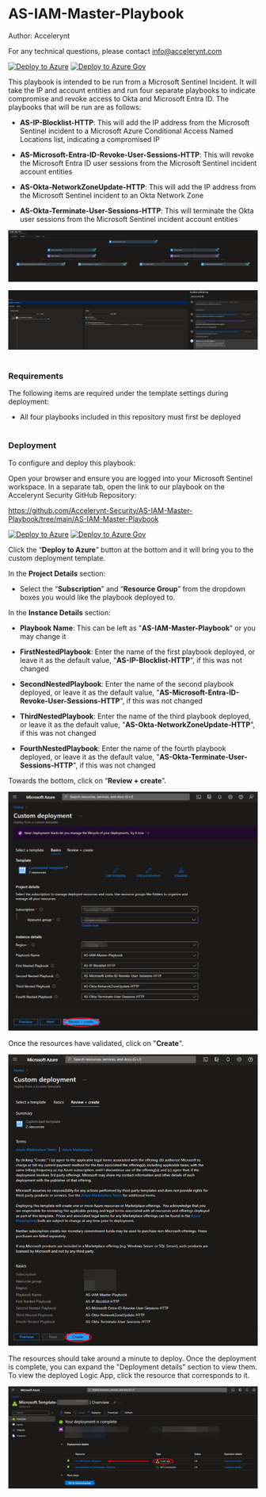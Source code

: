 # AS-IAM-Master-Playbook

Author: Accelerynt

For any technical questions, please contact info@accelerynt.com  

[![Deploy to Azure](https://aka.ms/deploytoazurebutton)](https://portal.azure.com/#create/Microsoft.Template/uri/https%3A%2F%2Fraw.githubusercontent.com%2FAzure%2FAzure-Sentinel%2Fmaster%2FPlaybooks%2FAS-IAM-Master-Playbook%2Fazuredeploy.json)
[![Deploy to Azure Gov](https://aka.ms/deploytoazuregovbutton)](https://portal.azure.us/#create/Microsoft.Template/uri/https%3A%2F%2Fraw.githubusercontent.com%2FAzure%2FAzure-Sentinel%2Fmaster%2FPlaybooks%2FAS-IAM-Master-Playbook%2Fazuredeploy.json)       

This playbook is intended to be run from a Microsoft Sentinel Incident. It will take the IP and account entities and run four separate playbooks to indicate compromise and revoke access to Okta and Microsoft Entra ID. The playbooks that will be run are as follows:

* **AS-IP-Blocklist-HTTP**: This will add the IP address from the Microsoft Sentinel incident to a Microsoft Azure Conditional Access Named Locations list, indicating a compromised IP

* **AS-Microsoft-Entra-ID-Revoke-User-Sessions-HTTP**: This will revoke the Microsoft Entra ID user sessions from the Microsoft Sentinel incident account entities

* **AS-Okta-NetworkZoneUpdate-HTTP**: This will add the IP address from the Microsoft Sentinel incident to an Okta Network Zone

* **AS-Okta-Terminate-User-Sessions-HTTP**: This will terminate the Okta user sessions from the Microsoft Sentinel incident account entities
                                                                                                                               
![MasterPlaybook_Demo_1](Images/MasterPlaybook_Demo_1.png)

![MasterPlaybook_Demo_2](Images/MasterPlaybook_Demo_2.png)
 
                                                                                                                                     
#
### Requirements
                                                                                                                                     
The following items are required under the template settings during deployment: 

* All four playbooks included in this repository must first be deployed


#
### Deployment                                                                                                         
                                                                                                        
To configure and deploy this playbook:
 
Open your browser and ensure you are logged into your Microsoft Sentinel workspace. In a separate tab, open the link to our playbook on the Accelerynt Security GitHub Repository:

https://github.com/Accelerynt-Security/AS-IAM-Master-Playbook/tree/main/AS-IAM-Master-Playbook

[![Deploy to Azure](https://aka.ms/deploytoazurebutton)](https://portal.azure.com/#create/Microsoft.Template/uri/https%3A%2F%2Fraw.githubusercontent.com%2FAzure%2FAzure-Sentinel%2Fmaster%2FPlaybooks%2FAS-IAM-Master-Playbook%2Fazuredeploy.json)
[![Deploy to Azure Gov](https://aka.ms/deploytoazuregovbutton)](https://portal.azure.us/#create/Microsoft.Template/uri/https%3A%2F%2Fraw.githubusercontent.com%2FAzure%2FAzure-Sentinel%2Fmaster%2FPlaybooks%2FAS-IAM-Master-Playbook%2Fazuredeploy.json)                                             

Click the “**Deploy to Azure**” button at the bottom and it will bring you to the custom deployment template.

In the **Project Details** section:

* Select the “**Subscription**” and “**Resource Group**” from the dropdown boxes you would like the playbook deployed to.  

In the **Instance Details** section:   

* **Playbook Name**: This can be left as "**AS-IAM-Master-Playbook**" or you may change it

* **FirstNestedPlaybook**: Enter the name of the first playbook deployed, or leave it as the default value, "**AS-IP-Blocklist-HTTP**", if this was not changed

* **SecondNestedPlaybook**: Enter the name of the second playbook deployed, or leave it as the default value, "**AS-Microsoft-Entra-ID-Revoke-User-Sessions-HTTP**", if this was not changed

* **ThirdNestedPlaybook**: Enter the name of the third playbook deployed, or leave it as the default value, "**AS-Okta-NetworkZoneUpdate-HTTP**", if this was not changed

* **FourthNestedPlaybook**: Enter the name of the fourth playbook deployed, or leave it as the default value, "**AS-Okta-Terminate-User-Sessions-HTTP**", if this was not changed

Towards the bottom, click on “**Review + create**”. 

![MasterPlaybook_Deploy_1](Images/MasterPlaybook_Deploy_1.png)

Once the resources have validated, click on "**Create**".

![MasterPlaybook_Deploy_2](Images/MasterPlaybook_Deploy_2.png)

The resources should take around a minute to deploy. Once the deployment is complete, you can expand the "Deployment details" section to view them. To view the deployed Logic App, click the resource that corresponds to it.

![MasterPlaybook_Deploy_3](Images/MasterPlaybook_Deploy_3.png)
